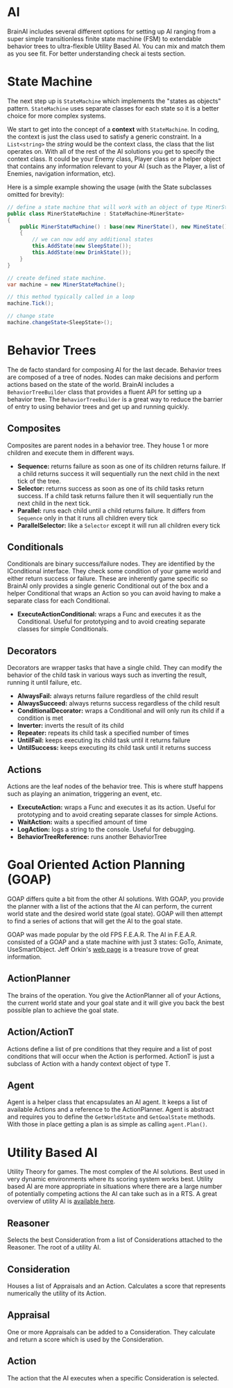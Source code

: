 AI
==========
BrainAI includes several different options for setting up AI ranging from a super simple transitionless finite state machine (FSM) to extendable behavior trees to ultra-flexible Utility Based AI. 
You can mix and match them as you see fit.
For better understanding check ai tests section.

State Machine
==========
The next step up is `StateMachine` which implements the "states as objects" pattern. 
`StateMachine` uses separate classes for each state so it is a better choice for more complex systems.

We start to get into the concept of a **context** with `StateMachine`. 
In coding, the context is just the class used to satisfy a generic constraint. 
In a `List<string>` the *string* would be the context class, the class that the list operates on. 
With all of the rest of the AI solutions you get to specify the context class. 
It could be your Enemy class, Player class or a helper object that contains any information relevant to your AI (such as the Player, a list of Enemies, navigation information, etc).

Here is a simple example showing the usage (with the State subclasses omitted for brevity):

```csharp
// define a state machine that will work with an object of type MinerState as the focus with an initial state of MineState
public class MinerStateMachine : StateMachine<MinerState>
{
    public MinerStateMachine() : base(new MinerState(), new MineState())
    {
        // we can now add any additional states
        this.AddState(new SleepState());
        this.AddState(new DrinkState());
    }
}

// create defined state machine.
var machine = new MinerStateMachine();

// this method typically called in a loop
machine.Tick();

// change state
machine.changeState<SleepState>();
```



Behavior Trees
==========
The de facto standard for composing AI for the last decade. 
Behavior trees are composed of a tree of nodes. 
Nodes can make decisions and perform actions based on the state of the world. 
BrainAI includes a `BehaviorTreeBuilder` class that provides a fluent API for setting up a behavior tree. 
The `BehaviorTreeBuilder` is a great way to reduce the barrier of entry to using behavior trees and get up and running quickly.


## Composites
Composites are parent nodes in a behavior tree. They house 1 or more children and execute them in different ways.

- **Sequence<T>:** returns failure as soon as one of its children returns failure. If a child returns success it will sequentially run the next child in the next tick of the tree.
- **Selector<T>:** returns success as soon as one of its child tasks return success. If a child task returns failure then it will sequentially run the next child in the next tick.
- **Parallel<T>:** runs each child until a child returns failure. It differs from `Sequence` only in that it runs all children every tick
- **ParallelSelector<T>:** like a `Selector` except it will run all children every tick


## Conditionals
Conditionals are binary success/failure nodes. They are identified by the IConditional interface. They check some condition of your game world and either return success or failure. These are inherently game specific so BrainAI only provides a single generic Conditional out of the box and a helper Conditional that wraps an Action so you can avoid having to make a separate class for each Conditional.

- **ExecuteActionConditional<T>:** wraps a Func and executes it as the Conditional. Useful for prototyping and to avoid creating separate classes for simple Conditionals.


## Decorators
Decorators are wrapper tasks that have a single child. They can modify the behavior of the child task in various ways such as inverting the result, running it until failure, etc.

- **AlwaysFail<T>:** always returns failure regardless of the child result
- **AlwaysSucceed<T>:** always returns success regardless of the child result
- **ConditionalDecorator<T>:** wraps a Conditional and will only run its child if a condition is met
- **Inverter<T>:** inverts the result of its child
- **Repeater<T>:** repeats its child task a specified number of times
- **UntilFail<T>:** keeps executing its child task until it returns failure
- **UntilSuccess<T>:** keeps executing its child task until it returns success


## Actions
Actions are the leaf nodes of the behavior tree. This is where stuff happens such as playing an animation, triggering an event, etc.

- **ExecuteAction<T>:** wraps a Func and executes it as its action. Useful for prototyping and to avoid creating separate classes for simple Actions.
- **WaitAction<T>:** waits a specified amount of time
- **LogAction<T>:** logs a string to the console. Useful for debugging.
- **BehaviorTreeReference<T>:** runs another BehaviorTree<T>



Goal Oriented Action Planning (GOAP)
==========
GOAP differs quite a bit from the other AI solutions. 
With GOAP, you provide the planner with a list of the actions that the AI can perform, the current world state and the desired world state (goal state). 
GOAP will then attempt to find a series of actions that will get the AI to the goal state.

GOAP was made popular by the old FPS F.E.A.R. 
The AI in F.E.A.R. consisted of a GOAP and a state machine with just 3 states: GoTo, Animate, UseSmartObject. 
Jeff Orkin's [web page](http://alumni.media.mit.edu/~jorkin/goap.html) is a treasure trove of great information.


## ActionPlanner
The brains of the operation. 
You give the ActionPlanner all of your Actions, the current world state and your goal state and it will give you back the best possible plan to achieve the goal state.


## Action/ActionT
Actions define a list of pre conditions that they require and a list of post conditions that will occur when the Action is performed. 
ActionT is just a subclass of Action with a handy context object of type T.


## Agent
Agent is a helper class that encapsulates an AI agent. 
It keeps a list of available Actions and a reference to the ActionPlanner. 
Agent is abstract and requires you to define the `GetWorldState` and `GetGoalState` methods. 
With those in place getting a plan is as simple as calling `agent.Plan()`.



Utility Based AI
==========
Utility Theory for games. 
The most complex of the AI solutions. 
Best used in very dynamic environments where its scoring system works best. 
Utility based AI are more appropriate in situations where there are a large number of potentially competing actions the AI can take such as in a RTS. 
A great overview of utility AI is [available here](http://www.gdcvault.com/play/1012410/Improving-AI-Decision-Modeling-Through).


## Reasoner
Selects the best Consideration from a list of Considerations attached to the Reasoner. The root of a utility AI.


## Consideration
Houses a list of Appraisals and an Action. Calculates a score that represents numerically the utility of its Action.


## Appraisal
One or more Appraisals can be added to a Consideration. They calculate and return a score which is used by the Consideration.


## Action
The action that the AI executes when a specific Consideration is selected.
